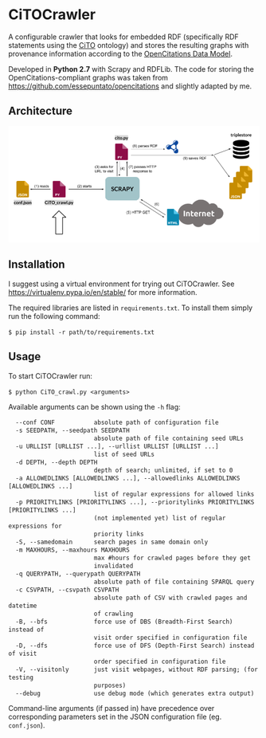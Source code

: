 # CiTOCrawler

A configurable crawler that looks for embedded RDF (specifically RDF statements using the [CiTO](http://www.sparontologies.net/ontologies/cito) ontology) and stores the resulting graphs with provenance information according to the [OpenCitations Data Model](https://dx.doi.org/10.6084/m9.figshare.3443876).

Developed in **Python 2.7** with Scrapy and RDFLib. The code for storing the OpenCitations-compliant graphs was taken from https://github.com/essepuntato/opencitations and slightly adapted by me.


## Architecture
![CiTOCrawler architecture](https://github.com/patmha/CiTOCrawler/blob/master/CiTOCrawler_architecture.png "CiTOCrawler architecture")

## Installation
I suggest using a virtual environment for trying out CiTOCrawler. See https://virtualenv.pypa.io/en/stable/ for more information.

The required libraries are listed in `requirements.txt`. To install them simply run the following command:

`$ pip install -r path/to/requirements.txt`


## Usage

To start CiTOCrawler run:

`$ python CiTO_crawl.py <arguments>`

Available arguments can be shown using the `-h` flag:

```
  --conf CONF           absolute path of configuration file
  -s SEEDPATH, --seedpath SEEDPATH
                        absolute path of file containing seed URLs
  -u URLLIST [URLLIST ...], --urllist URLLIST [URLLIST ...]
                        list of seed URLs
  -d DEPTH, --depth DEPTH
                        depth of search; unlimited, if set to 0
  -a ALLOWEDLINKS [ALLOWEDLINKS ...], --allowedlinks ALLOWEDLINKS [ALLOWEDLINKS ...]
                        list of regular expressions for allowed links
  -p PRIORITYLINKS [PRIORITYLINKS ...], --prioritylinks PRIORITYLINKS [PRIORITYLINKS ...]
                        (not implemented yet) list of regular expressions for
                        priority links
  -S, --samedomain      search pages in same domain only
  -m MAXHOURS, --maxhours MAXHOURS
                        max #hours for crawled pages before they get
                        invalidated
  -q QUERYPATH, --querypath QUERYPATH
                        absolute path of file containing SPARQL query
  -c CSVPATH, --csvpath CSVPATH
                        absolute path of CSV with crawled pages and datetime
                        of crawling
  -B, --bfs             force use of DBS (Breadth-First Search) instead of
                        visit order specified in configuration file
  -D, --dfs             force use of DFS (Depth-First Search) instead of visit
                        order specified in configuration file
  -V, --visitonly       just visit webpages, without RDF parsing; (for testing
                        purposes)
  --debug               use debug mode (which generates extra output)
```

Command-line arguments (if passed in) have precedence over corresponding parameters set in the JSON configuration file (eg. `conf.json`).


